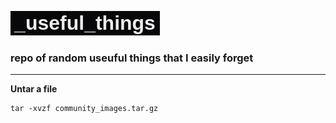 ![img place](/imgs/repo_header_img.png)
### repo of random useuful things that I easily forget
___
**Untar a file**
```
tar -xvzf community_images.tar.gz
```
